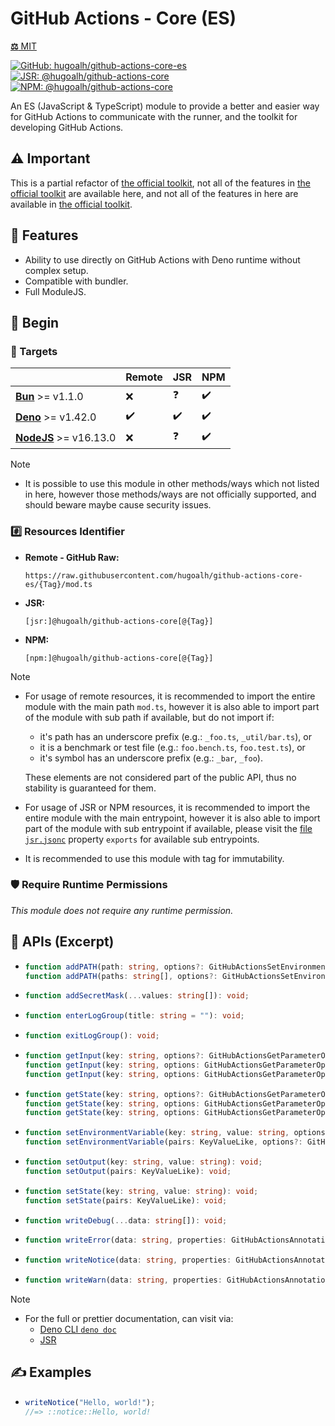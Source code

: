 # GitHub Actions - Core (ES)

[**⚖️** MIT](./LICENSE.md)

[![GitHub: hugoalh/github-actions-core-es](https://img.shields.io/github/v/release/hugoalh/github-actions-core-es?label=hugoalh/github-actions-core-es&labelColor=181717&logo=github&logoColor=ffffff&sort=semver&style=flat "GitHub: hugoalh/github-actions-core-es")](https://github.com/hugoalh/github-actions-core-es)
[![JSR: @hugoalh/github-actions-core](https://img.shields.io/jsr/v/@hugoalh/github-actions-core?label=@hugoalh/github-actions-core&labelColor=F7DF1E&logo=jsr&logoColor=000000&style=flat "JSR: @hugoalh/github-actions-core")](https://jsr.io/@hugoalh/github-actions-core)
[![NPM: @hugoalh/github-actions-core](https://img.shields.io/npm/v/@hugoalh/github-actions-core?label=@hugoalh/github-actions-core&labelColor=CB3837&logo=npm&logoColor=ffffff&style=flat "NPM: @hugoalh/github-actions-core")](https://www.npmjs.com/package/@hugoalh/github-actions-core)

An ES (JavaScript & TypeScript) module to provide a better and easier way for GitHub Actions to communicate with the runner, and the toolkit for developing GitHub Actions.

## ⚠️ Important

[official-toolkit]: https://github.com/actions/toolkit

This is a partial refactor of [the official toolkit][official-toolkit], not all of the features in [the official toolkit][official-toolkit] are available here, and not all of the features in here are available in [the official toolkit][official-toolkit].

## 🌟 Features

- Ability to use directly on GitHub Actions with Deno runtime without complex setup.
- Compatible with bundler.
- Full ModuleJS.

## 🔰 Begin

### 🎯 Targets

|  | **Remote** | **JSR** | **NPM** |
|:--|:--|:--|:--|
| **[Bun](https://bun.sh/)** >= v1.1.0 | ❌ | ❓ | ✔️ |
| **[Deno](https://deno.land/)** >= v1.42.0 | ✔️ | ✔️ | ✔️ |
| **[NodeJS](https://nodejs.org/)** >= v16.13.0 | ❌ | ❓ | ✔️ |

> [!NOTE]
> - It is possible to use this module in other methods/ways which not listed in here, however those methods/ways are not officially supported, and should beware maybe cause security issues.

### #️⃣ Resources Identifier

- **Remote - GitHub Raw:**
  ```
  https://raw.githubusercontent.com/hugoalh/github-actions-core-es/{Tag}/mod.ts
  ```
- **JSR:**
  ```
  [jsr:]@hugoalh/github-actions-core[@{Tag}]
  ```
- **NPM:**
  ```
  [npm:]@hugoalh/github-actions-core[@{Tag}]
  ```

> [!NOTE]
> - For usage of remote resources, it is recommended to import the entire module with the main path `mod.ts`, however it is also able to import part of the module with sub path if available, but do not import if:
>
>   - it's path has an underscore prefix (e.g.: `_foo.ts`, `_util/bar.ts`), or
>   - it is a benchmark or test file (e.g.: `foo.bench.ts`, `foo.test.ts`), or
>   - it's symbol has an underscore prefix (e.g.: `_bar`, `_foo`).
>
>   These elements are not considered part of the public API, thus no stability is guaranteed for them.
> - For usage of JSR or NPM resources, it is recommended to import the entire module with the main entrypoint, however it is also able to import part of the module with sub entrypoint if available, please visit the [file `jsr.jsonc`](./jsr.jsonc) property `exports` for available sub entrypoints.
> - It is recommended to use this module with tag for immutability.

### 🛡️ Require Runtime Permissions

*This module does not require any runtime permission.*

## 🧩 APIs (Excerpt)

- ```ts
  function addPATH(path: string, options?: GitHubActionsSetEnvironmentVariableOptions): void;
  function addPATH(paths: string[], options?: GitHubActionsSetEnvironmentVariableOptions): void;
  ```
- ```ts
  function addSecretMask(...values: string[]): void;
  ```
- ```ts
  function enterLogGroup(title: string = ""): void;
  ```
- ```ts
  function exitLogGroup(): void;
  ```
- ```ts
  function getInput(key: string, options?: GitHubActionsGetParameterOptions & { noDefaultFallbackValue?: false; require?: false; }): string;
  function getInput(key: string, options: GitHubActionsGetParameterOptions & { require: true; }): string;
  function getInput(key: string, options: GitHubActionsGetParameterOptions & { noDefaultFallbackValue: true; require?: false; }): string | undefined;
  ```
- ```ts
  function getState(key: string, options?: GitHubActionsGetParameterOptions & { noDefaultFallbackValue?: false; require?: false; }): string;
  function getState(key: string, options: GitHubActionsGetParameterOptions & { require: true; }): string;
  function getState(key: string, options: GitHubActionsGetParameterOptions & { noDefaultFallbackValue: true; require?: false; }): string | undefined;
  ```
- ```ts
  function setEnvironmentVariable(key: string, value: string, options?: GitHubActionsSetEnvironmentVariableOptions): void;
  function setEnvironmentVariable(pairs: KeyValueLike, options?: GitHubActionsSetEnvironmentVariableOptions): void;
  ```
- ```ts
  function setOutput(key: string, value: string): void;
  function setOutput(pairs: KeyValueLike): void;
  ```
- ```ts
  function setState(key: string, value: string): void;
  function setState(pairs: KeyValueLike): void;
  ```
- ```ts
  function writeDebug(...data: string[]): void;
  ```
- ```ts
  function writeError(data: string, properties: GitHubActionsAnnotationProperties = {}): void;
  ```
- ```ts
  function writeNotice(data: string, properties: GitHubActionsAnnotationProperties = {}): void;
  ```
- ```ts
  function writeWarn(data: string, properties: GitHubActionsAnnotationProperties = {}): void;
  ```

> [!NOTE]
> - For the full or prettier documentation, can visit via:
>   - [Deno CLI `deno doc`](https://docs.deno.com/runtime/reference/cli/documentation_generator/)
>   - [JSR](https://jsr.io/@hugoalh/github-actions-core)

## ✍️ Examples

- ```ts
  writeNotice("Hello, world!");
  //=> ::notice::Hello, world!
  ```
